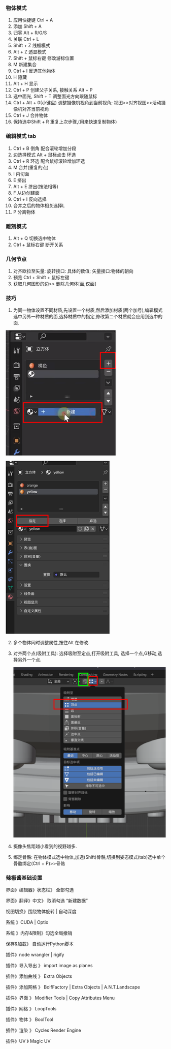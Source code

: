 ### 物体模式

1.  应用快捷键 Ctrl + A
2.  添加 Shift + A
3.  归零 Alt + R/G/S
4.  关联 Ctrl + L
5.  Shift + Z 线框模式
6.  Alt + Z  透显模式
7.  Shift + 鼠标右键 修改游标位置
8.  M 新建集合
9.  Ctrl + I 反选其他物体
10.  H 隐藏
11.  Alt + H 显示
12.  Ctrl + P 创建父子关系, 接触关系 Alt + P
13.  选中面光, Shift + T 调整面光方向跟随鼠标
14.  Ctrl + Alt + 0(小键盘) 调整摄像机视角到当前视角; 视图>>对齐视图>>活动摄像机对齐当前视角
15.  Ctrl + J 合并物体
16.  保持选中Shift + R 重复上次步骤,(用来快速复制物体)



### 编辑模式 tab

1. Ctrl + B 倒角 配合滚轮增加分段
2. 边选择模式 Alt + 鼠标点击 环选
3. Ctrl + R 环选 配合鼠标滚轮增加环选
4. M 合并(重复的点)
5. I 内切面
6. E 挤出
7. Alt + E 挤出(按法相等)
8. F 从边创建面
9. Ctrl + I 反向选择
10. 合并之后的物体相关选择L
10. P 分离物体

### 雕刻模式

1. Alt + Q 切换选中物体
1. Ctrl + 鼠标右键 断开关系

### 几何节点

1. 对齐欧拉至矢量: 旋转接口: 具体的数值; 矢量接口:物体的朝向
1. 预览 Ctrl + Shift + 鼠标左键
1. 获取几何图形的边>> 删除几何体[面,仅面]

### 技巧

1. 为同一物体设置不同材质,先设置一个材质,然后添加材质(两个加号),编辑模式选中另外一种材质的面,选择材质中的指定,修改第二个材质就会应用到选中的面.

![2023-01-16_11-54](./2023-01-16_11-54.png)

![2023-01-16_11-54_1](./2023-01-16_11-54_1.png)



2. 多个物体同时调整属性,按住Alt 在修改.

3. 对齐两个点(吸附工具): 选择吸附至定点,打开吸附工具, 选择一个点,G移动,选择另外一个点.

   ![image](2023-01-17_11-31.png)

4. 摄像头焦距越小看到的视野越多.

5. 绑定骨骼: 在物体模式选中物体,加选(Shift)骨骼,切换到姿态模式(tab)选中单个骨骼绑定(Ctrl + P)>>骨骼

### 辣椒酱基础设置

界面》编辑器》状态栏》 全部勾选

界面》翻译》中文》 取消勾选 “新建数据”

视图切换》围绕物体旋转 | 自动深度

系统 》CUDA | Optix 

系统 》内存&限制》勾选全局撤销 

保存&加载》 自动运行Python脚本

插件》node wrangler | rigify

插件》导入导出 》 import image as planes  

插件》添加曲线 》 Extra Objects

插件》添加网格 》 BolfFactory | Extra Objects | A.N.T.Landscape

插件》界面 》 Modifier Tools | Copy Attributes Menu

插件》网格 》 LoopTools

插件》物体 》 BoolTool

插件》渲染 》 Cycles Render Engine

插件》UV 》 Magic UV



